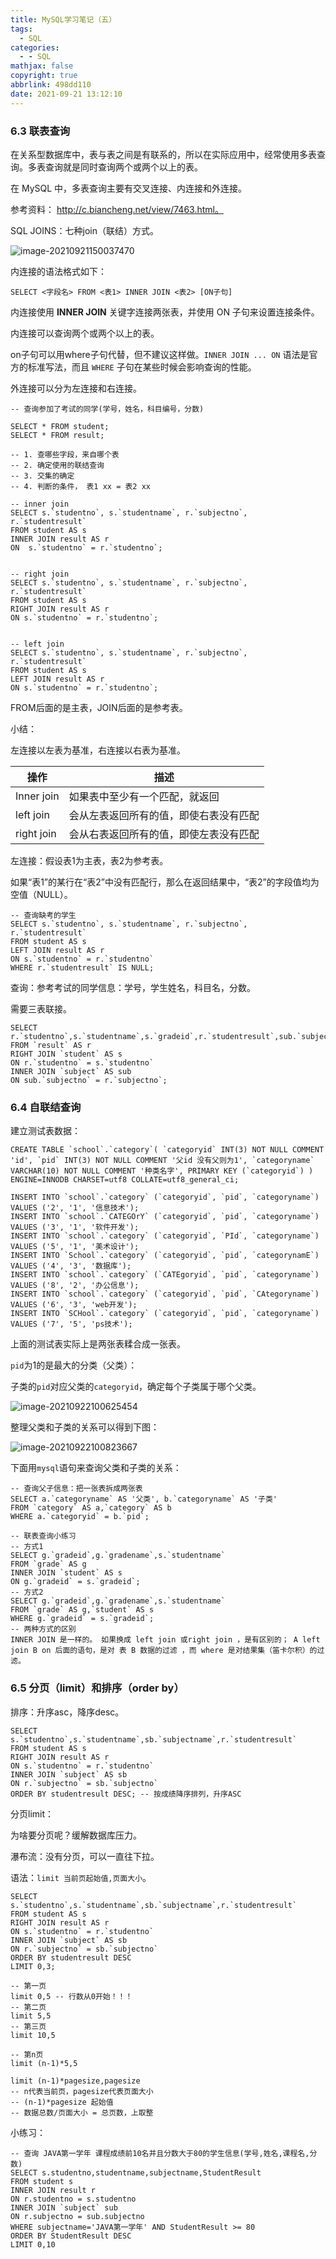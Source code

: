 ```yaml
---
title: MySQL学习笔记（五）
tags:
  - SQL
categories:
  - - SQL
mathjax: false
copyright: true
abbrlink: 498dd110
date: 2021-09-21 13:12:10
---
```


### 6.3 联表查询

在关系型数据库中，表与表之间是有联系的，所以在实际应用中，经常使用多表查询。多表查询就是同时查询两个或两个以上的表。

<!--more-->

在 MySQL 中，多表查询主要有交叉连接、内连接和外连接。

参考资料： http://c.biancheng.net/view/7463.html。

SQL JOINS：七种join（联结）方式。

![image-20210921150037470](https://gitee.com/grant1499/blog-pic/raw/master/img/202110232137813.png)

内连接的语法格式如下：

`SELECT <字段名> FROM <表1> INNER JOIN <表2> [ON子句]`

内连接使用 **INNER JOIN** 关键字连接两张表，并使用 ON 子句来设置连接条件。

内连接可以查询两个或两个以上的表。

on子句可以用where子句代替，但不建议这样做。`INNER JOIN ... ON` 语法是官方的标准写法，而且 `WHERE` 子句在某些时候会影响查询的性能。

外连接可以分为左连接和右连接。

```mysql
-- 查询参加了考试的同学(学号，姓名，科目编号，分数)

SELECT * FROM student;
SELECT * FROM result;

-- 1. 查哪些字段，来自哪个表
-- 2. 确定使用的联结查询
-- 3. 交集的确定
-- 4. 判断的条件， 表1 xx = 表2 xx

-- inner join
SELECT s.`studentno`, s.`studentname`, r.`subjectno`, r.`studentresult`
FROM student AS s
INNER JOIN result AS r
ON  s.`studentno` = r.`studentno`;


-- right join
SELECT s.`studentno`, s.`studentname`, r.`subjectno`, r.`studentresult`
FROM student AS s
RIGHT JOIN result AS r
ON s.`studentno` = r.`studentno`;


-- left join
SELECT s.`studentno`, s.`studentname`, r.`subjectno`, r.`studentresult`
FROM student AS s
LEFT JOIN result AS r
ON s.`studentno` = r.`studentno`;
```

FROM后面的是主表，JOIN后面的是参考表。

小结：

左连接以左表为基准，右连接以右表为基准。

|操作	|描述|
| ---- | ---- |
|Inner join	|如果表中至少有一个匹配，就返回|
|left join	|会从左表返回所有的值，即使右表没有匹配|
|right join	|会从右表返回所有的值，即使左表没有匹配|

左连接：假设表1为主表，表2为参考表。

如果“表1”的某行在“表2”中没有匹配行，那么在返回结果中，“表2”的字段值均为空值（NULL）。

```mysql
-- 查询缺考的学生
SELECT s.`studentno`, s.`studentname`, r.`subjectno`, r.`studentresult`
FROM student AS s
LEFT JOIN result AS r
ON s.`studentno` = r.`studentno`
WHERE r.`studentresult` IS NULL;
```

查询：参考考试的同学信息：学号，学生姓名，科目名，分数。

需要三表联接。

```mysql
SELECT r.`studentno`,s.`studentname`,s.`gradeid`,r.`studentresult`,sub.`subjectname`
FROM `result` AS r
RIGHT JOIN `student` AS s
ON r.`studentno` = s.`studentno`
INNER JOIN `subject` AS sub
ON sub.`subjectno` = r.`subjectno`;
```

### 6.4 自联结查询

建立测试表数据：

```mysql
CREATE TABLE `school`.`category`( `categoryid` INT(3) NOT NULL COMMENT 'id', `pid` INT(3) NOT NULL COMMENT '父id 没有父则为1', `categoryname` VARCHAR(10) NOT NULL COMMENT '种类名字', PRIMARY KEY (`categoryid`) ) ENGINE=INNODB CHARSET=utf8 COLLATE=utf8_general_ci; 

INSERT INTO `school`.`category` (`categoryid`, `pid`, `categoryname`) VALUES ('2', '1', '信息技术');
INSERT INTO `school`.`CATEGOrY` (`categoryid`, `pid`, `categoryname`) VALUES ('3', '1', '软件开发');
INSERT INTO `school`.`category` (`categoryid`, `PId`, `categoryname`) VALUES ('5', '1', '美术设计');
INSERT INTO `School`.`category` (`categoryid`, `pid`, `categorynamE`) VALUES ('4', '3', '数据库'); 
INSERT INTO `school`.`category` (`CATEgoryid`, `pid`, `categoryname`) VALUES ('8', '2', '办公信息');
INSERT INTO `school`.`category` (`categoryid`, `pid`, `CAtegoryname`) VALUES ('6', '3', 'web开发'); 
INSERT INTO `SCHool`.`category` (`categoryid`, `pid`, `categoryname`) VALUES ('7', '5', 'ps技术');
```

上面的测试表实际上是两张表糅合成一张表。

`pid`为1的是最大的分类（父类）：

子类的`pid`对应父类的`categoryid`，确定每个子类属于哪个父类。

![image-20210922100625454](https://gitee.com/grant1499/blog-pic/raw/master/img/202110232137073.png)

整理父类和子类的关系可以得到下图：

![image-20210922100823667](https://gitee.com/grant1499/blog-pic/raw/master/img/202110232137146.png)

下面用`mysql`语句来查询父类和子类的关系：

```mysql
-- 查询父子信息：把一张表拆成两张表
SELECT a.`categoryname` AS '父类', b.`categoryname` AS '子类'
FROM `category` AS a,`category` AS b
WHERE a.`categoryid` = b.`pid`;
```

```mysql
-- 联表查询小练习
-- 方式1
SELECT g.`gradeid`,g.`gradename`,s.`studentname`
FROM `grade` AS g
INNER JOIN `student` AS s
ON g.`gradeid` = s.`gradeid`;
-- 方式2
SELECT g.`gradeid`,g.`gradename`,s.`studentname`
FROM `grade` AS g,`student` AS s
WHERE g.`gradeid` = s.`gradeid`;
-- 两种方式的区别
INNER JOIN 是一样的。 如果换成 left join 或right join ，是有区别的； A left join B on 后面的语句，是对 表 B 数据的过滤 ，而 where 是对结果集（笛卡尔积）的过滤。
```

### 6.5 分页（limit）和排序（order by）

排序：升序asc，降序desc。

```mysql
SELECT s.`studentno`,s.`studentname`,sb.`subjectname`,r.`studentresult`
FROM student AS s
RIGHT JOIN result AS r
ON s.`studentno` = r.`studentno`
INNER JOIN `subject` AS sb
ON r.`subjectno` = sb.`subjectno`
ORDER BY studentresult DESC; -- 按成绩降序排列，升序ASC
```

分页limit：

为啥要分页呢？缓解数据库压力。

瀑布流：没有分页，可以一直往下拉。

语法：`limit 当前页起始值,页面大小`。

```mysql
SELECT s.`studentno`,s.`studentname`,sb.`subjectname`,r.`studentresult`
FROM student AS s
RIGHT JOIN result AS r
ON s.`studentno` = r.`studentno`
INNER JOIN `subject` AS sb
ON r.`subjectno` = sb.`subjectno`
ORDER BY studentresult DESC
LIMIT 0,3;
```

```mysql
-- 第一页
limit 0,5 -- 行数从0开始！！！
-- 第二页
limit 5,5
-- 第三页 
limit 10,5

-- 第n页
limit (n-1)*5,5

limit (n-1)*pagesize,pagesize 
-- n代表当前页，pagesize代表页面大小
-- (n-1)*pagesize 起始值
-- 数据总数/页面大小 = 总页数，上取整
```

小练习：

```mysql
-- 查询 JAVA第一学年 课程成绩前10名并且分数大于80的学生信息(学号,姓名,课程名,分数)
SELECT s.studentno,studentname,subjectname,StudentResult
FROM student s
INNER JOIN result r
ON r.studentno = s.studentno
INNER JOIN `subject` sub
ON r.subjectno = sub.subjectno
WHERE subjectname='JAVA第一学年' AND StudentResult >= 80
ORDER BY StudentResult DESC
LIMIT 0,10
```

